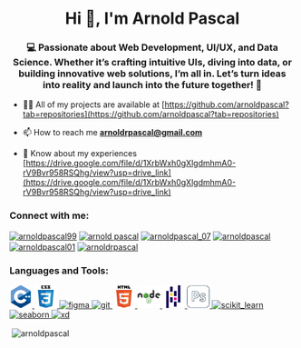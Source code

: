 <h1 align="center">Hi 👋, I'm Arnold Pascal</h1>
<h3 align="center">💻 Passionate about Web Development, UI/UX, and Data Science. Whether it’s crafting intuitive UIs, diving into data, or building innovative web solutions, I’m all in. Let’s turn ideas into reality and launch into the future together! 🚀</h3>

- 👨‍💻 All of my projects are available at [https://github.com/arnoldpascal?tab=repositories](https://github.com/arnoldpascal?tab=repositories)

- 📫 How to reach me **arnoldrpascal@gmail.com**

- 📄 Know about my experiences [https://drive.google.com/file/d/1XrbWxh0gXlgdmhmA0-rV9Bvr958RSQhg/view?usp=drive_link](https://drive.google.com/file/d/1XrbWxh0gXlgdmhmA0-rV9Bvr958RSQhg/view?usp=drive_link)

<h3 align="left">Connect with me:</h3>
<p align="left">
<a href="https://twitter.com/arnoldpascal99" target="blank"><img align="center" src="https://raw.githubusercontent.com/rahuldkjain/github-profile-readme-generator/master/src/images/icons/Social/twitter.svg" alt="arnoldpascal99" height="30" width="40" /></a>
<a href="https://linkedin.com/in/arnold pascal" target="blank"><img align="center" src="https://raw.githubusercontent.com/rahuldkjain/github-profile-readme-generator/master/src/images/icons/Social/linked-in-alt.svg" alt="arnold pascal" height="30" width="40" /></a>
<a href="https://instagram.com/arnoldpascal_07" target="blank"><img align="center" src="https://raw.githubusercontent.com/rahuldkjain/github-profile-readme-generator/master/src/images/icons/Social/instagram.svg" alt="arnoldpascal_07" height="30" width="40" /></a>
<a href="https://www.behance.net/arnoldpascal" target="blank"><img align="center" src="https://raw.githubusercontent.com/rahuldkjain/github-profile-readme-generator/master/src/images/icons/Social/behance.svg" alt="arnoldpascal" height="30" width="40" /></a>
<a href="https://www.leetcode.com/arnoldpascal01" target="blank"><img align="center" src="https://raw.githubusercontent.com/rahuldkjain/github-profile-readme-generator/master/src/images/icons/Social/leet-code.svg" alt="arnoldpascal01" height="30" width="40" /></a>
<a href="https://auth.geeksforgeeks.org/user/arnoldrpascal" target="blank"><img align="center" src="https://raw.githubusercontent.com/rahuldkjain/github-profile-readme-generator/master/src/images/icons/Social/geeks-for-geeks.svg" alt="arnoldrpascal" height="30" width="40" /></a>
</p>

<h3 align="left">Languages and Tools:</h3>
<p align="left"> <a href="https://www.w3schools.com/cpp/" target="_blank" rel="noreferrer"> <img src="https://raw.githubusercontent.com/devicons/devicon/master/icons/cplusplus/cplusplus-original.svg" alt="cplusplus" width="40" height="40"/> </a> <a href="https://www.w3schools.com/css/" target="_blank" rel="noreferrer"> <img src="https://raw.githubusercontent.com/devicons/devicon/master/icons/css3/css3-original-wordmark.svg" alt="css3" width="40" height="40"/> </a> <a href="https://www.figma.com/" target="_blank" rel="noreferrer"> <img src="https://www.vectorlogo.zone/logos/figma/figma-icon.svg" alt="figma" width="40" height="40"/> </a> <a href="https://git-scm.com/" target="_blank" rel="noreferrer"> <img src="https://www.vectorlogo.zone/logos/git-scm/git-scm-icon.svg" alt="git" width="40" height="40"/> </a> <a href="https://www.w3.org/html/" target="_blank" rel="noreferrer"> <img src="https://raw.githubusercontent.com/devicons/devicon/master/icons/html5/html5-original-wordmark.svg" alt="html5" width="40" height="40"/> </a> <a href="https://nodejs.org" target="_blank" rel="noreferrer"> <img src="https://raw.githubusercontent.com/devicons/devicon/master/icons/nodejs/nodejs-original-wordmark.svg" alt="nodejs" width="40" height="40"/> </a> <a href="https://pandas.pydata.org/" target="_blank" rel="noreferrer"> <img src="https://raw.githubusercontent.com/devicons/devicon/2ae2a900d2f041da66e950e4d48052658d850630/icons/pandas/pandas-original.svg" alt="pandas" width="40" height="40"/> </a> <a href="https://www.photoshop.com/en" target="_blank" rel="noreferrer"> <img src="https://raw.githubusercontent.com/devicons/devicon/master/icons/photoshop/photoshop-line.svg" alt="photoshop" width="40" height="40"/> </a> <a href="https://scikit-learn.org/" target="_blank" rel="noreferrer"> <img src="https://upload.wikimedia.org/wikipedia/commons/0/05/Scikit_learn_logo_small.svg" alt="scikit_learn" width="40" height="40"/> </a> <a href="https://seaborn.pydata.org/" target="_blank" rel="noreferrer"> <img src="https://seaborn.pydata.org/_images/logo-mark-lightbg.svg" alt="seaborn" width="40" height="40"/> </a> <a href="https://www.adobe.com/products/xd.html" target="_blank" rel="noreferrer"> <img src="https://cdn.worldvectorlogo.com/logos/adobe-xd.svg" alt="xd" width="40" height="40"/> </a> </p>

<p>&nbsp;<img align="center" src="https://github-readme-stats.vercel.app/api?username=arnoldpascal&show_icons=true&locale=en" alt="arnoldpascal" /></p>
